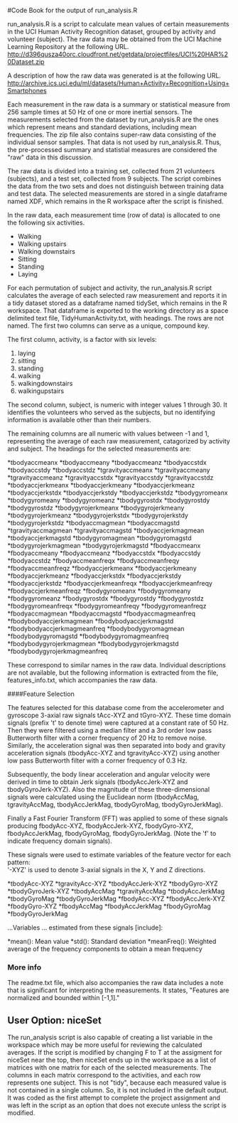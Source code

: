 #Code Book for the output of run_analysis.R

run_analysis.R is a script to calculate mean values of certain measurements in the UCI Human Activity Recognition dataset, grouped by activity and volunteer (subject).  The raw data may be obtained from the UCI Machine Learning Repository at the following URL.
http://d396qusza40orc.cloudfront.net/getdata/projectfiles/UCI%20HAR%20Dataset.zip

A description of how the raw data was generated is at the following URL.
http://archive.ics.uci.edu/ml/datasets/Human+Activity+Recognition+Using+Smartphones

Each measurement in the raw data is a summary or statistical measure from 256 sample times at 50 Hz of one or more inertial sensors.  The measurements selected from the dataset by run_analysis.R are the ones which represent means and standard deviations, including mean frequencies.  The zip file also contains super-raw data consisting of the individual sensor samples.  That data is not used by run_analysis.R.  Thus, the pre-processed summary and statistial measures are considered the "raw" data in this discussion.

The raw data is divided into a training set, collected from 21 volunteers (subjects), and a test set, collected from 9 subjects.  The script combines the data from the two sets and does not distinguish between training data and test data.  The selected measurements are stored in a single dataframe named XDF, which remains in the R workspace after the script is finished.

In the raw data, each measurement time (row of data) is allocated to one the following six activities.
* Walking
* Walking upstairs
* Walking downstairs
* Sitting
* Standing
* Laying

For each permutation of subject and activity, the run_analysis.R script calculates the average of each selected raw measurement and reports it in a tidy dataset stored as a dataframe named tidySet, which remains in the R workspace.  That dataframe is exported to the working directory as a space delimited text file, TidyHumanActivity.txt, with headings.  The rows are not named.  The first two columns can serve as a unique, compound key.

The first column, activity, is a factor with six levels:
1. laying
2. sitting
3. standing
4. walking
5. walkingdownstairs
6. walkingupstairs

The second column, subject, is numeric with integer values 1 through 30.  It identifies the volunteers who served as the subjects, but no identifying information is available other than their numbers.

The remaining columns are all numeric with values between -1 and 1, representing the average of each raw measurement, catagorized by activity and subject.  The headings for the selected measurements are:

*tbodyaccmeanx
*tbodyaccmeany
*tbodyaccmeanz
*tbodyaccstdx
*tbodyaccstdy
*tbodyaccstdz
*tgravityaccmeanx
*tgravityaccmeany
*tgravityaccmeanz
*tgravityaccstdx
*tgravityaccstdy
*tgravityaccstdz
*tbodyaccjerkmeanx
*tbodyaccjerkmeany
*tbodyaccjerkmeanz
*tbodyaccjerkstdx
*tbodyaccjerkstdy
*tbodyaccjerkstdz
*tbodygyromeanx
*tbodygyromeany
*tbodygyromeanz
*tbodygyrostdx
*tbodygyrostdy
*tbodygyrostdz
*tbodygyrojerkmeanx
*tbodygyrojerkmeany
*tbodygyrojerkmeanz
*tbodygyrojerkstdx
*tbodygyrojerkstdy
*tbodygyrojerkstdz
*tbodyaccmagmean
*tbodyaccmagstd
*tgravityaccmagmean
*tgravityaccmagstd
*tbodyaccjerkmagmean
*tbodyaccjerkmagstd
*tbodygyromagmean
*tbodygyromagstd
*tbodygyrojerkmagmean
*tbodygyrojerkmagstd
*fbodyaccmeanx
*fbodyaccmeany
*fbodyaccmeanz
*fbodyaccstdx
*fbodyaccstdy
*fbodyaccstdz
*fbodyaccmeanfreqx
*fbodyaccmeanfreqy
*fbodyaccmeanfreqz
*fbodyaccjerkmeanx
*fbodyaccjerkmeany
*fbodyaccjerkmeanz
*fbodyaccjerkstdx
*fbodyaccjerkstdy
*fbodyaccjerkstdz
*fbodyaccjerkmeanfreqx
*fbodyaccjerkmeanfreqy
*fbodyaccjerkmeanfreqz
*fbodygyromeanx
*fbodygyromeany
*fbodygyromeanz
*fbodygyrostdx
*fbodygyrostdy
*fbodygyrostdz
*fbodygyromeanfreqx
*fbodygyromeanfreqy
*fbodygyromeanfreqz
*fbodyaccmagmean
*fbodyaccmagstd
*fbodyaccmagmeanfreq
*fbodybodyaccjerkmagmean
*fbodybodyaccjerkmagstd
*fbodybodyaccjerkmagmeanfreq
*fbodybodygyromagmean
*fbodybodygyromagstd
*fbodybodygyromagmeanfreq
*fbodybodygyrojerkmagmean
*fbodybodygyrojerkmagstd
*fbodybodygyrojerkmagmeanfreq

These correspond to similar names in the raw data.  Individual descriptions are not available, but the following information is extracted from the file, features_info.txt, which accompanies the raw data.

####Feature Selection

The features selected for this database come from the accelerometer and gyroscope 3-axial raw signals tAcc-XYZ and tGyro-XYZ. These time domain signals (prefix 't' to denote time) were captured at a constant rate of 50 Hz. Then they were filtered using a median filter and a 3rd order low pass Butterworth filter with a corner frequency of 20 Hz to remove noise. Similarly, the acceleration signal was then separated into body and gravity acceleration signals (tbodyAcc-XYZ and tgravityAcc-XYZ) using another low pass Butterworth filter with a corner frequency of 0.3 Hz. 

Subsequently, the body linear acceleration and angular velocity were derived in time to obtain Jerk signals (tbodyAccJerk-XYZ and tbodyGyroJerk-XYZ). Also the magnitude of these three-dimensional signals were calculated using the Euclidean norm (tbodyAccMag, tgravityAccMag, tbodyAccJerkMag, tbodyGyroMag, tbodyGyroJerkMag). 

Finally a Fast Fourier Transform (FFT) was applied to some of these signals producing fbodyAcc-XYZ, fbodyAccJerk-XYZ, fbodyGyro-XYZ, fbodyAccJerkMag, fbodyGyroMag, fbodyGyroJerkMag. (Note the 'f' to indicate frequency domain signals).

These signals were used to estimate variables of the feature vector for each pattern:  
'-XYZ' is used to denote 3-axial signals in the X, Y and Z directions.

*tbodyAcc-XYZ
*tgravityAcc-XYZ
*tbodyAccJerk-XYZ
*tbodyGyro-XYZ
*tbodyGyroJerk-XYZ
*tbodyAccMag
*tgravityAccMag
*tbodyAccJerkMag
*tbodyGyroMag
*tbodyGyroJerkMag
*fbodyAcc-XYZ
*fbodyAccJerk-XYZ
*fbodyGyro-XYZ
*fbodyAccMag
*fbodyAccJerkMag
*fbodyGyroMag
*fbodyGyroJerkMag

...Variables ... estimated from these signals [include]: 

*mean(): Mean value
*std(): Standard deviation
*meanFreq(): Weighted average of the frequency components to obtain a mean frequency

### More info
The readme.txt file, which also accompanies the raw data includes a note that is significant for interpreting the measurements.  It states, "Features are normalized and bounded within [-1,1]."

## User Option:  niceSet
The run_analysis script is also capable of creating a list variable in the workspace which may be more useful for reviewing the calculated averages.  If the script is modified by changing F to T at the assigment for niceSet near the top, then niceSet ends up in the workspace as a list of matrices with one matrix for each of the selected measurements.  The columns in each matrix correspond to the activities, and each row represents one subject.  This is not "tidy", because each measured value is not contained in a single column.  So, it is not included in the default output.  It was coded as the first attempt to complete the project assignment and was left in the script as an option that does not execute unless the script is modified.